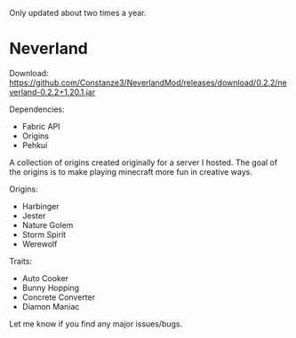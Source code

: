 Only updated about two times a year.

# Neverland

Download: https://github.com/Constanze3/NeverlandMod/releases/download/0.2.2/neverland-0.2.2+1.20.1.jar

Dependencies:
- Fabric API
- Origins
- Pehkui

A collection of origins created originally for a server I hosted.
The goal of the origins is to make playing minecraft more fun in creative ways.

Origins:
- Harbinger
- Jester
- Nature Golem
- Storm Spirit
- Werewolf

Traits:
- Auto Cooker
- Bunny Hopping
- Concrete Converter
- Diamon Maniac

Let me know if you find any major issues/bugs.
